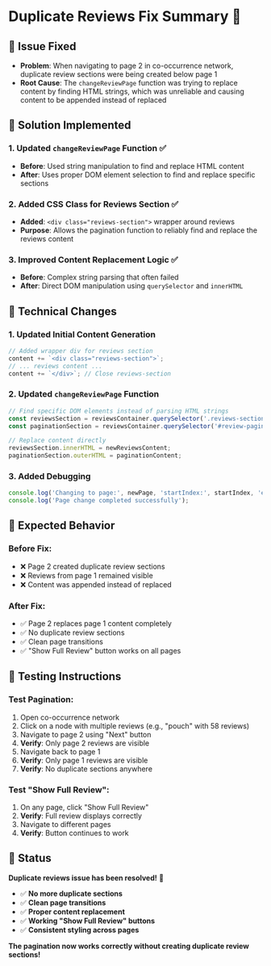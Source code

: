 # Duplicate Reviews Fix Summary 🔧

## 🚨 **Issue Fixed**
- **Problem**: When navigating to page 2 in co-occurrence network, duplicate review sections were being created below page 1
- **Root Cause**: The `changeReviewPage` function was trying to replace content by finding HTML strings, which was unreliable and causing content to be appended instead of replaced

## 🔧 **Solution Implemented**

### **1. Updated `changeReviewPage` Function** ✅
- **Before**: Used string manipulation to find and replace HTML content
- **After**: Uses proper DOM element selection to find and replace specific sections

### **2. Added CSS Class for Reviews Section** ✅
- **Added**: `<div class="reviews-section">` wrapper around reviews
- **Purpose**: Allows the pagination function to reliably find and replace the reviews content

### **3. Improved Content Replacement Logic** ✅
- **Before**: Complex string parsing that often failed
- **After**: Direct DOM manipulation using `querySelector` and `innerHTML`

## 📝 **Technical Changes**

### **1. Updated Initial Content Generation**
```javascript
// Added wrapper div for reviews section
content += `<div class="reviews-section">`;
// ... reviews content ...
content += `</div>`; // Close reviews-section
```

### **2. Updated `changeReviewPage` Function**
```javascript
// Find specific DOM elements instead of parsing HTML strings
const reviewsSection = reviewsContainer.querySelector('.reviews-section');
const paginationSection = reviewsContainer.querySelector('#review-pagination');

// Replace content directly
reviewsSection.innerHTML = newReviewsContent;
paginationSection.outerHTML = paginationContent;
```

### **3. Added Debugging**
```javascript
console.log('Changing to page:', newPage, 'startIndex:', startIndex, 'endIndex:', endIndex);
console.log('Page change completed successfully');
```

## 🎯 **Expected Behavior**

### **Before Fix**:
- ❌ Page 2 created duplicate review sections
- ❌ Reviews from page 1 remained visible
- ❌ Content was appended instead of replaced

### **After Fix**:
- ✅ Page 2 replaces page 1 content completely
- ✅ No duplicate review sections
- ✅ Clean page transitions
- ✅ "Show Full Review" button works on all pages

## 🧪 **Testing Instructions**

### **Test Pagination**:
1. Open co-occurrence network
2. Click on a node with multiple reviews (e.g., "pouch" with 58 reviews)
3. Navigate to page 2 using "Next" button
4. **Verify**: Only page 2 reviews are visible
5. Navigate back to page 1
6. **Verify**: Only page 1 reviews are visible
7. **Verify**: No duplicate sections anywhere

### **Test "Show Full Review"**:
1. On any page, click "Show Full Review"
2. **Verify**: Full review displays correctly
3. Navigate to different pages
4. **Verify**: Button continues to work

## 🚀 **Status**

**Duplicate reviews issue has been resolved!** 🎉

- ✅ **No more duplicate sections**
- ✅ **Clean page transitions**
- ✅ **Proper content replacement**
- ✅ **Working "Show Full Review" buttons**
- ✅ **Consistent styling across pages**

**The pagination now works correctly without creating duplicate review sections!**
